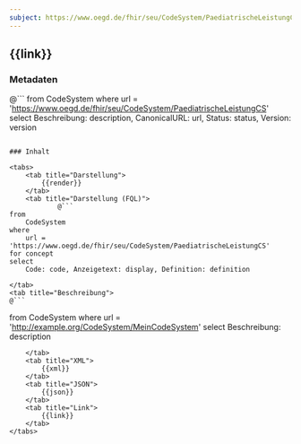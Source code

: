 ```yaml
---
subject: https://www.oegd.de/fhir/seu/CodeSystem/PaediatrischeLeistungCS
---
```


## {{link}}

### Metadaten

@```
from
	CodeSystem
where
	url = 'https://www.oegd.de/fhir/seu/CodeSystem/PaediatrischeLeistungCS'
select
	Beschreibung: description, CanonicalURL: url, Status: status, Version: version
```

### Inhalt

<tabs>
    <tab title="Darstellung">  
        {{render}}
    </tab>
    <tab title="Darstellung (FQL)">
            @```
from
	CodeSystem
where
	url = 'https://www.oegd.de/fhir/seu/CodeSystem/PaediatrischeLeistungCS'
for concept
select
	Code: code, Anzeigetext: display, Definition: definition
```
    </tab>
    <tab title="Beschreibung">
    @```
from
	CodeSystem
where
	url = 'http://example.org/CodeSystem/MeinCodeSystem'
select
	Beschreibung: description
```
    </tab>
    <tab title="XML">      
        {{xml}}
    </tab>
    <tab title="JSON">
        {{json}}
    </tab>
    <tab title="Link">
        {{link}}
    </tab>
</tabs>